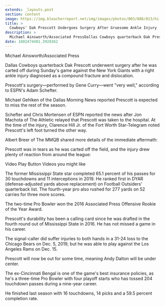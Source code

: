 ```yaml
--- 
extends: _layouts.post 
section: content 
image: https://img.bleacherreport.net/img/images/photos/003/888/013/hi-res-fc1362a2264683fa4a45726c4319a4cb_crop_exact.jpg?w=1200&h=1200&q=75 
title: > 
  Cowboys' Dak Prescott Undergoes Surgery After Gruesome Ankle Injury 
description: > 
  Michael Ainsworth/Associated PressDallas Cowboys quarterback Dak Prescott underwent surgery after he was carted off during Sunday's game against the New York Giants with a right ankle injury diagnosed as a compound fracture and dislocation.Michael Gehlken of the Dallas Morning News reported Prescott is expected to miss the rest of the season.Schefter and Chris Mortensen of ESPN reported the news after Jon Machota of The Athletic relayed that Prescott was taken to the hospital.At the time of the injury, Clarence Hill Jr. of the Fort Worth Star-Telegram noted Prescott's left foot turned the other way.Prescott's durability has been a calling card since he was drafted in the fourth round out of Mississippi State in 2016. 
date: 1602474401.3920362 
--- 
```

Michael Ainsworth/Associated Press

Dallas Cowboys quarterback Dak Prescott underwent surgery after he was carted off during Sunday's game against the New York Giants with a right ankle injury diagnosed as a compound fracture and dislocation.

Prescott's surgery—performed by Gene Curry—went "very well," according to ESPN's Adam Schefter.

Michael Gehlken of the Dallas Morning News reported Prescott is expected to miss the rest of the season.

Schefter and Chris Mortensen of ESPN reported the news after Jon Machota of The Athletic relayed that Prescott was taken to the hospital. At the time of the injury, Clarence Hill Jr. of the Fort Worth Star-Telegram noted Prescott's left foot turned the other way.

Albert Breer of The MMQB shared more details of the immediate aftermath:

Prescott was in tears as he was carted off the field, and the injury drew plenty of reaction from around the league:

Video Play Button Videos you might like

The former Mississippi State star completed 65.1 percent of his passes for 30 touchdowns and 11 interceptions in 2019. He ranked first in DYAR (defense-adjusted yards above replacement) on Football Outsiders' quarterback list. The fourth-year pro also rushed for 277 yards on 52 carries for three more scores.

The two-time Pro Bowler won the 2016 Associated Press Offensive Rookie of the Year Award.

Prescott's durability has been a calling card since he was drafted in the fourth round out of Mississippi State in 2016. He has not missed a game in his career.

The signal-caller did suffer injuries to both hands in a 31-24 loss to the Chicago Bears on Dec. 5, 2019, but he was able to play against the Los Angeles Rams on Dec. 15.

Prescott will now be out for some time, meaning Andy Dalton will be under center.

The ex-Cincinnati Bengal is one of the game's best insurance policies, as he's a three-time Pro Bowler with four playoff starts who has tossed 204 touchdown passes during a nine-year career.

He finished last season with 16 touchdowns, 14 picks and a 59.5 percent completion rate.